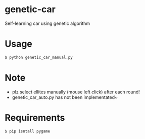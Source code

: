# genetic-car
Self-learning car using genetic algorithm

# Usage
```bash
$ python genetic_car_manual.py
```
# Note
* plz select ellites manually (mouse left click) after each round!
* genetic_car_auto.py has not been implementated~


# Requirements
```bash
$ pip isntall pygame
```